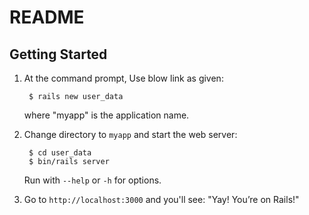 # README

## Getting Started

1. At the command prompt, Use blow link as given:

        $ rails new user_data

   where "myapp" is the application name.

2. Change directory to `myapp` and start the web server:

        $ cd user_data
        $ bin/rails server

   Run with `--help` or `-h` for options.

3. Go to `http://localhost:3000` and you'll see:
"Yay! You’re on Rails!"
